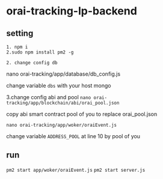 # orai-tracking-lp-backend

## setting
```
1. npm i
2.sudo npm install pm2 -g
```

```
2. change config db
```
nano  orai-tracking/app/database/db_config.js

change variable ```dbs``` with your host mongo  

3.change config abi and pool
```nano orai-tracking/app/blockchain/abi/orai_pool.json```

copy abi smart contract pool of you to replace orai_pool.json

```nano orai-tracking/app/woker/oraiEvent.js```

change variable ```ADDRESS_POOL``` at line 10 by pool of you

## run
```pm2 start app/woker/oraiEvent.js```
```pm2 start server.js```